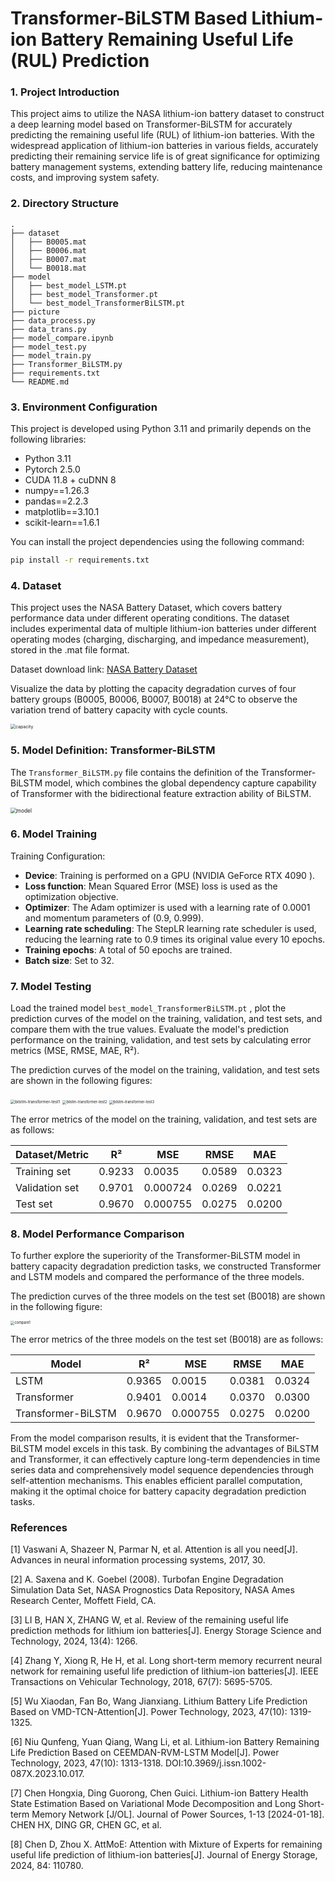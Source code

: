# Transformer-BiLSTM Based Lithium-ion Battery Remaining Useful Life (RUL) Prediction

### 1. Project Introduction

This project aims to utilize the NASA lithium-ion battery dataset to construct a deep learning model based on Transformer-BiLSTM for accurately predicting the remaining useful life (RUL) of lithium-ion batteries. With the widespread application of lithium-ion batteries in various fields, accurately predicting their remaining service life is of great significance for optimizing battery management systems, extending battery life, reducing maintenance costs, and improving system safety.

### 2. Directory Structure

```
.
├── dataset                 		        
│	├── B0005.mat   						        
│	├── B0006.mat   						       
│	├── B0007.mat   						         
│	└── B0018.mat   						         
├── model                  					    
│	├── best_model_LSTM.pt  				   
│	├── best_model_Transformer.pt       
│	└── best_model_TransformerBiLSTM.pt 
├── picture                 				   
├── data_process.py							        
├── data_trans.py							        
├── model_compare.ipynb						     
├── model_test.py							         
├── model_train.py							       
├── Transformer_BiLSTM.py					      
├── requirements.txt        				  
└── README.md               				    
```

### 3. Environment Configuration

This project is developed using Python 3.11 and primarily depends on the following libraries:

- Python 3.11
- Pytorch 2.5.0
- CUDA 11.8 + cuDNN 8
- numpy==1.26.3
- pandas==2.2.3
- matplotlib==3.10.1
- scikit-learn==1.6.1

You can install the project dependencies using the following command:

```bash
pip install -r requirements.txt
```

### 4. Dataset

This project uses the NASA Battery Dataset, which covers battery performance data under different operating conditions. The dataset includes experimental data of multiple lithium-ion batteries under different operating modes (charging, discharging, and impedance measurement), stored in the .mat file format.

Dataset download link: [NASA Battery Dataset](https://phm-datasets.s3.amazonaws.com/NASA/5.+Battery+Data+Set.zip)

Visualize the data by plotting the capacity degradation curves of four battery groups (B0005, B0006, B0007, B0018) at 24℃ to observe the variation trend of battery capacity with cycle counts.

<img src="picture\capacity.png" alt="capacity" style="zoom: 50%;" />

### 5. Model Definition: Transformer-BiLSTM

The `Transformer_BiLSTM.py` file contains the definition of the Transformer-BiLSTM model, which combines the global dependency capture capability of Transformer with the bidirectional feature extraction ability of BiLSTM.

<img src="picture\model.png" alt="model" style="zoom:60%;" />

### 6. Model Training

Training Configuration:

- **Device**: Training is performed on a GPU (NVIDIA GeForce RTX 4090 ).
- **Loss function**: Mean Squared Error (MSE) loss is used as the optimization objective.
- **Optimizer**: The Adam optimizer is used with a learning rate of 0.0001 and momentum parameters of (0.9, 0.999).
- **Learning rate scheduling**: The StepLR learning rate scheduler is used, reducing the learning rate to 0.9 times its original value every 10 epochs.
- **Training epochs**: A total of 50 epochs are trained.
- **Batch size**: Set to 32.

### 7. Model Testing

Load the trained model `best_model_TransformerBiLSTM.pt` , plot the prediction curves of the model on the training, validation, and test sets, and compare them with the true values. Evaluate the model's prediction performance on the training, validation, and test sets by calculating error metrics (MSE, RMSE, MAE, R²).

The prediction curves of the model on the training, validation, and test sets are shown in the following figures:

<img src="picture\bilstm-transformer-test1.png" alt="bilstm-transformer-test1" style="zoom:45%;" />

<img src="picture\bilstm-transformer-test2.png" alt="bilstm-transformer-test2" style="zoom:40%;" />

<img src="picture\bilstm-transformer-test3.png" alt="bilstm-transformer-test3" style="zoom:40%;" />

The error metrics of the model on the training, validation, and test sets are as follows:

| Dataset/Metric | R²     | MSE      | RMSE   | MAE    |
| -------------- | ------ | -------- | ------ | ------ |
| Training set   | 0.9233 | 0.0035   | 0.0589 | 0.0323 |
| Validation set | 0.9701 | 0.000724 | 0.0269 | 0.0221 |
| Test set       | 0.9670 | 0.000755 | 0.0275 | 0.0200 |

### 8. Model Performance Comparison

To further explore the superiority of the Transformer-BiLSTM model in battery capacity degradation prediction tasks, we constructed Transformer and LSTM models and compared the performance of the three models.

The prediction curves of the three models on the test set (B0018) are shown in the following figure:

<img src="picture\compare1.png" alt="compare1" style="zoom:40%;" />

The error metrics of the three models on the test set (B0018) are as follows:

| Model              | R²     | MSE      | RMSE   | MAE    |
| ------------------ | ------ | -------- | ------ | ------ |
| LSTM               | 0.9365    | 0.0015     | 0.0381   | 0.0324   |
| Transformer        | 0.9401   | 0.0014   | 0.0370 | 0.0300 |
| Transformer-BiLSTM | 0.9670 | 0.000755 | 0.0275 | 0.0200 |

From the model comparison results, it is evident that the Transformer-BiLSTM model excels in this task. By combining the advantages of BiLSTM and Transformer, it can effectively capture long-term dependencies in time series data and comprehensively model sequence dependencies through self-attention mechanisms. This enables efficient parallel computation, making it the optimal choice for battery capacity degradation prediction tasks.

### References

[1] Vaswani A, Shazeer N, Parmar N, et al. Attention is all you need[J]. Advances in neural information processing systems, 2017, 30.

[2] A. Saxena and K. Goebel (2008). Turbofan Engine Degradation Simulation Data Set, NASA Prognostics Data Repository, NASA Ames Research Center, Moffett Field, CA.

[3] LI B, HAN X, ZHANG W, et al. Review of the remaining useful life prediction methods for lithium ion batteries[J]. Energy Storage Science and Technology, 2024, 13(4): 1266.

[4] Zhang Y, Xiong R, He H, et al. Long short-term memory recurrent neural network for remaining useful life prediction of lithium-ion batteries[J]. IEEE Transactions on Vehicular Technology, 2018, 67(7): 5695-5705.

[5] Wu Xiaodan, Fan Bo, Wang Jianxiang. Lithium Battery Life Prediction Based on VMD-TCN-Attention[J]. Power Technology, 2023, 47(10): 1319-1325.

[6] Niu Qunfeng, Yuan Qiang, Wang Li, et al. Lithium-ion Battery Remaining Life Prediction Based on CEEMDAN-RVM-LSTM Model[J]. Power Technology, 2023, 47(10): 1313-1318. DOI:10.3969/j.issn.1002-087X.2023.10.017.

[7] Chen Hongxia, Ding Guorong, Chen Guici. Lithium-ion Battery Health State Estimation Based on Variational Mode Decomposition and Long Short-term Memory Network [J/OL]. Journal of Power Sources, 1-13 [2024-01-18]. CHEN HX, DING GR, CHEN GC, et al.

[8] Chen D, Zhou X. AttMoE: Attention with Mixture of Experts for remaining useful life prediction of lithium-ion batteries[J]. Journal of Energy Storage, 2024, 84: 110780.
